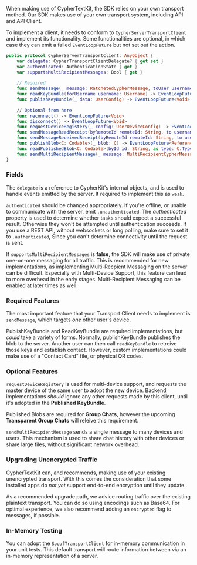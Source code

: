 When making use of CypherTextKit, the SDK relies on your own transport method. 
Our SDK makes use of your own transport system, including API and API Client.

To implement a client, it needs to conform to `CypherServerTransportClient` and implement its functionality.
Some functionalities are optional, in which case they can emit a failed `EventLoopFuture` but not set out the action.

```swift
public protocol CypherServerTransportClient: AnyObject {
    var delegate: CypherTransportClientDelegate? { get set }
    var authenticated: AuthenticationState { get }
    var supportsMultiRecipientMessages: Bool { get }
    
    // Required
    func sendMessage(_ message: RatchetedCypherMessage, toUser username: Username, otherUserDeviceId: DeviceId, messageId: String) -> EventLoopFuture<Void>
    func readKeyBundle(forUsername username: Username) -> EventLoopFuture<UserConfig>
    func publishKeyBundle(_ data: UserConfig) -> EventLoopFuture<Void>
    
    // Optional from here
    func reconnect() -> EventLoopFuture<Void>
    func disconnect() -> EventLoopFuture<Void>
    func requestDeviceRegistery(_ config: UserDeviceConfig) -> EventLoopFuture<Void>
    func sendMessageReadReceipt(byRemoteId remoteId: String, to username: Username) -> EventLoopFuture<Void>
    func sendMessageReceivedReceipt(byRemoteId remoteId: String, to username: Username) -> EventLoopFuture<Void>
    func publishBlob<C: Codable>(_ blob: C) -> EventLoopFuture<ReferencedBlob<C>>
    func readPublishedBlob<C: Codable>(byId id: String, as type: C.Type) -> EventLoopFuture<ReferencedBlob<C>?>
    func sendMultiRecipientMessage(_ message: MultiRecipientCypherMessage, messageId: String) -> EventLoopFuture<Void>
}
```

### Fields

The `delegate` is a reference to CypherKit's internal objects, and is used to handle events emitted by the server. It required to implement this as `weak`.

`authenticated` should be changed appropriately. If you're offline, or unable to communicate with the server, emit `.unauthenticated`.
The _authenticated_ property is used to determine whether tasks should expect a successful result. Otherwise they won't be attempted until authentication succeeds.
If you use a REST API, without websockets or long polling, make sure to set it to `.authenticated`, Since you can't determine connectivity until the request is sent.

If `supportsMultiRecipientMessages` is **false**, the SDK will make use of private one-on-one messaging for all traffic. 
This is recommended for new implementations, as implementing Multi-Recpient Messaging on the server can be difficult.
Especially with Multi-Device Support, this feature can lead to more overhead in the early stages.
Multi-Recipient Messaging can be enabled at later times as well.

### Required Features

The most important feature that your Transport Client needs to implement is `sendMessage`, which targets _one_ other user's device.

PublishKeyBundle and ReadKeyBundle are required implementations, but _could_ take a variety of forms.
Normally, publishKeyBundle publishes the blob to the server. Another user can then call `readKeyBundle` to retreive those keys and establish contact.
However, custom implementations could make use of a "Contact Card" file, or physical QR codes.

### Optional Features

`requestDeviceRegistery` is used for multi-device support, and requests the master device of the same user to adopt the new device.
Backend implementations _should_ ignore any other requests made by this client, until it's adopted in the **Published KeyBundle**.

Published Blobs are required for **Group Chats**, however the upcoming **Transparent Group Chats** will releive this requirement.

`sendMultiRecipientMessage` sends a single message to many devices and users. This mechanism is used to share chat history with other devices or share large files, without significant network overhead.

### Upgrading Unencrypted Traffic

CypherTextKit can, and recommends, making use of your existing unencrypted transport.
With this comes the consideration that some installed apps do _not yet_ support end-to-end encryption until they update.

As a recommended upgrade path, we advice routing traffic over the existing plaintext transport. You can do so using encodings such as Base64.
For optimal experience, we also recommend adding an `encrypted` flag to messages, if possible.

### In-Memory Testing

You can adopt the `SpoofTransportClient` for in-memory communication in your unit tests. 
This default transport will route information between via an in-memory representation of a server.